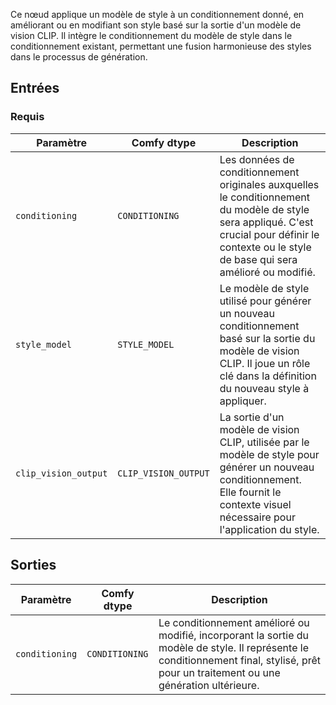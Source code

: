 
Ce nœud applique un modèle de style à un conditionnement donné, en améliorant ou en modifiant son style basé sur la sortie d'un modèle de vision CLIP. Il intègre le conditionnement du modèle de style dans le conditionnement existant, permettant une fusion harmonieuse des styles dans le processus de génération.

## Entrées

### Requis

| Paramètre             | Comfy dtype          | Description |
|-----------------------|-----------------------|-------------|
| `conditioning`        | `CONDITIONING`       | Les données de conditionnement originales auxquelles le conditionnement du modèle de style sera appliqué. C'est crucial pour définir le contexte ou le style de base qui sera amélioré ou modifié. |
| `style_model`         | `STYLE_MODEL`        | Le modèle de style utilisé pour générer un nouveau conditionnement basé sur la sortie du modèle de vision CLIP. Il joue un rôle clé dans la définition du nouveau style à appliquer. |
| `clip_vision_output`  | `CLIP_VISION_OUTPUT` | La sortie d'un modèle de vision CLIP, utilisée par le modèle de style pour générer un nouveau conditionnement. Elle fournit le contexte visuel nécessaire pour l'application du style. |

## Sorties

| Paramètre            | Comfy dtype           | Description |
|----------------------|-----------------------|-------------|
| `conditioning`       | `CONDITIONING`        | Le conditionnement amélioré ou modifié, incorporant la sortie du modèle de style. Il représente le conditionnement final, stylisé, prêt pour un traitement ou une génération ultérieure. |
